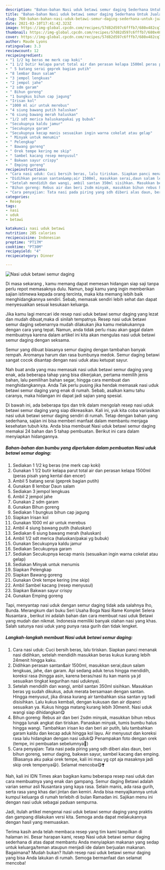```yaml
---
description: "Bahan-bahan Nasi uduk betawi semur daging Sederhana Untuk Jualan"
title: "Bahan-bahan Nasi uduk betawi semur daging Sederhana Untuk Jualan"
slug: 760-bahan-bahan-nasi-uduk-betawi-semur-daging-sederhana-untuk-jualan
date: 2021-03-10T17:41:42.323Z
image: https://img-global.cpcdn.com/recipes/57d82d597c6fffb7/680x482cq70/nasi-uduk-betawi-semur-daging-foto-resep-utama.jpg
thumbnail: https://img-global.cpcdn.com/recipes/57d82d597c6fffb7/680x482cq70/nasi-uduk-betawi-semur-daging-foto-resep-utama.jpg
cover: https://img-global.cpcdn.com/recipes/57d82d597c6fffb7/680x482cq70/nasi-uduk-betawi-semur-daging-foto-resep-utama.jpg
author: Maude Lyons
ratingvalue: 3.3
reviewcount: 12
recipeingredient:
- "1 1/2 kg beras me merk cap koki"
- "1 1/2 butir kelapa parut total air dan perasan kelapa 1500ml peras pisah yang kental dan encer"
- " 5 batang serai geprek bagian putih"
- "8 lembar Daun salam"
- "3 jempol lengkuas"
- "2 jempol jahe"
- "2 sdm garam"
- " Bihun goreng"
- "1 bungkus bihun cap jagung"
- "Irisan kol"
- "1000 ml air untuk merebus"
- "4 siung bawang putih haluskan"
- "6 siung bawang merah haluskan"
- "1/2 sdt merica haluskanpakai yg bubuk"
- "Secukupnya kaldu jamur"
- "Secukupnya garam"
- "Secukupnya kecap manis sesuaikan ingin warna cokelat atau gelap"
- " Minyak untuk menumis"
- " Pelengkap"
- " Bawang goreng"
- " Orek tempe kering me skip"
- " Sambel kacang resep menyusul"
- " Bakwan sayur crispy"
- " Emping goreng"
recipeinstructions:
- "Cara nasi uduk: Cuci bersih beras, lalu tiriskan. Siapkan panci menanak nasi didihkan, setelah mendidih masukkan beras kukus kurang lebih 24menit hingga kaku."
- "Didihkan perasan santan&amp;air 1500ml, masukkan serai,daun salam lengkuas, jahe, dan garam. Api sedang aduk terus hingga mendidih, koreksi rasa (hingga asin, karena beras/nasi itu kan manis ya jd sesuaikan tingkat kegurihan nasi uduknya)."
- "Setelah mendidih dan wangi, ambil santan 350ml sisihkan. Masukkan beras yg sudah dikukus, aduk merata bersamaan dengan santan. Hingga menyusut, jika dirasa kurang air tambahkan sisa santan yg tadi disisihkan. Lalu kukus kembali, dengan kukusan dan air dipanci sesuaikan ya. Kukus hingga matang kurang lebih 30menit. Nasi uduk wangi siap dihidangkan😋"
- "Bihun goreng: Rebus air dan beri 2sdm minyak, masukkan bihun rebus hingga lunak angkat dan tiriskan. Panaskan minyak, tumis bumbu halus hingga wangi. Tambahkan irisan ko dan beri air putih, lalu tambahkan garam kaldu dan kecap aduk hingga kol layu. Air menyusut dan koreksi rasa lalu hidangkan dengan nasi uduk😋 Penampakan foto dengan orek (tempe, ini pembuatan sebelumnya😬)"
- "Cara penyajian: Tata nasi pada piring yang sdh diberi alas daun, beri bihun goreng, semur daging, bakwan sayur, sambel kacang dan emping. (Biasanya aku pakai orek tempe, kali ini mau yg cpt aja masaknya jadi skip orek tempenya😃). Selamat mencoba😋❣️"
categories:
- Resep
tags:
- nasi
- uduk
- betawi

katakunci: nasi uduk betawi 
nutrition: 285 calories
recipecuisine: Indonesian
preptime: "PT17M"
cooktime: "PT30M"
recipeyield: "4"
recipecategory: Dinner

---
```



![Nasi uduk betawi semur daging](https://img-global.cpcdn.com/recipes/57d82d597c6fffb7/680x482cq70/nasi-uduk-betawi-semur-daging-foto-resep-utama.jpg)

Di masa  sekarang , kamu memang dapat memesan hidangan siap saji tanpa perlu repot memasaknya dulu. Namun, bagi kamu yang ingin memberikan sajian istimewa kepada orang tercinta, maka kita memang lebih baik menghidangkannya sendiri. Sebab, memasak sendiri lebih sehat dan dapat menyesuaikan sesuai kesukaan keluarga.

Jika kamu lagi mencari ide resep nasi uduk betawi semur daging yang lezat dan mudah dibuat,maka di sinilah tempatnya. Resep nasi uduk betawi semur daging  sebenarnya mudah dilakukan jika kamu melakukannya dengan cara yang tepat. Namun, anda tidak perlu risau akan gagal dalam membuatnya 
karena dalam artikel ini kita akan mengulas nasi uduk betawi semur daging dengan seksama.  

Semur yang dibuat biasanya semur daging dengan tambahan banyak rempah. Aromanya harum dan rasa bumbunya medok. Semur daging betawi sangat cocok disantap dengan nasi uduk atau ketupat sayur.

Nah buat anda yang mau memasak nasi uduk betawi semur daging yang enak, ada beberapa tahap yang bisa dikerjakan, pertama memilih jenis bahan, lalu pemilihan bahan segar, hingga cara membuat dan menghidangkannya. Anda Tak perlu pusing jika hendak memasak nasi uduk betawi semur daging yang enak di rumah. Sebab, asalkan kamu  tahu caranya, maka hidangan ini dapat jadi sajian yang spesial.

Di bawah ini, ada beberapa tips dan trik dalam mengolah resep nasi uduk betawi semur daging yang siap dikreasikan. Kali ini, yuk kita coba variasikan nasi uduk betawi semur daging sendiri di rumah. Tetap dengan bahan yang sederhana, sajian ini bisa memberi manfaat dalam membantu menjaga kesehatan tubuh kita. Anda bisa membuat Nasi uduk betawi semur daging memakai 24 bahan dan 5 tahap pembuatan. Berikut ini cara dalam menyiapkan hidangannya.

<!--inarticleads1-->

##### Bahan-bahan dan bumbu yang diperlukan dalam pembuatan Nasi uduk betawi semur daging:

1. Sediakan 1 1/2 kg beras (me merk cap koki)
1. Gunakan 1 1/2 butir kelapa parut total air dan perasan kelapa 1500ml (peras pisah yang kental dan encer)
1. Ambil  5 batang serai (geprek bagian putih)
1. Gunakan 8 lembar Daun salam
1. Sediakan 3 jempol lengkuas
1. Ambil 2 jempol jahe
1. Gunakan 2 sdm garam
1. Gunakan  Bihun goreng
1. Sediakan 1 bungkus bihun cap jagung
1. Siapkan Irisan kol
1. Gunakan 1000 ml air untuk merebus
1. Ambil 4 siung bawang putih (haluskan)
1. Sediakan 6 siung bawang merah (haluskan)
1. Ambil 1/2 sdt merica (haluskan/pakai yg bubuk)
1. Gunakan Secukupnya kaldu jamur
1. Sediakan Secukupnya garam
1. Sediakan Secukupnya kecap manis (sesuaikan ingin warna cokelat atau gelap)
1. Sediakan  Minyak untuk menumis
1. Siapkan  Pelengkap
1. Siapkan  Bawang goreng
1. Gunakan  Orek tempe kering (me skip)
1. Ambil  Sambel kacang (resep menyusul)
1. Siapkan  Bakwan sayur crispy
1. Gunakan  Emping goreng


Tapi, menyantap nasi uduk dengan semur daging tidak ada salahnya lho, Bunda. Merangkum dari buku Seri Usaha Boga Nasi Rame Komplet Selera Nusantara , berikut ini adalah bahan dan cara membuat nasi uduk Betawi yang mudah dan nikmat. Indonesia memiliki banyak olahan nasi yang khas. Salah satunya nasi uduk yang punya rasa gurih dan tidak lengket. 

<!--inarticleads2-->

##### Langkah-langkah membuat Nasi uduk betawi semur daging:

1. Cara nasi uduk: Cuci bersih beras, lalu tiriskan. Siapkan panci menanak nasi didihkan, setelah mendidih masukkan beras kukus kurang lebih 24menit hingga kaku.
1. Didihkan perasan santan&amp;air 1500ml, masukkan serai,daun salam lengkuas, jahe, dan garam. Api sedang aduk terus hingga mendidih, koreksi rasa (hingga asin, karena beras/nasi itu kan manis ya jd sesuaikan tingkat kegurihan nasi uduknya).
1. Setelah mendidih dan wangi, ambil santan 350ml sisihkan. Masukkan beras yg sudah dikukus, aduk merata bersamaan dengan santan. Hingga menyusut, jika dirasa kurang air tambahkan sisa santan yg tadi disisihkan. Lalu kukus kembali, dengan kukusan dan air dipanci sesuaikan ya. Kukus hingga matang kurang lebih 30menit. Nasi uduk wangi siap dihidangkan😋
1. Bihun goreng: Rebus air dan beri 2sdm minyak, masukkan bihun rebus hingga lunak angkat dan tiriskan. Panaskan minyak, tumis bumbu halus hingga wangi. Tambahkan irisan ko dan beri air putih, lalu tambahkan garam kaldu dan kecap aduk hingga kol layu. Air menyusut dan koreksi rasa lalu hidangkan dengan nasi uduk😋 Penampakan foto dengan orek (tempe, ini pembuatan sebelumnya😬)
1. Cara penyajian: Tata nasi pada piring yang sdh diberi alas daun, beri bihun goreng, semur daging, bakwan sayur, sambel kacang dan emping. (Biasanya aku pakai orek tempe, kali ini mau yg cpt aja masaknya jadi skip orek tempenya😃). Selamat mencoba😋❣️


Nah, kali ini IDN Times akan bagikan kamu beberapa resep nasi uduk dan cara membuatnya yang enak dan gampang. Semur daging Betawi adalah varian semur asli Nusantara yang kaya rasa. Selain manis, ada rasa gurih, serta rasa yang khas dari jintan dan kemiri. Anda bisa menyajikannya untuk kumpul keluarga di rumah terlebih di bulan Ramadan ini. Sajikan menu ini dengan nasi uduk sebagai paduan sempurna. 

Jadi, itulah artikel mengenai  nasi uduk betawi semur daging  yang praktis dan gampang dilakukan versi kita. Semoga anda dapat melakukannya dengan hasil yang memuaskan. 

Terima kasih anda telah membaca resep yang tim kami tampilkan di halaman ini. Besar harapan kami, resep  Nasi uduk betawi semur daging sederhana di atas dapat membantu Anda menyiapkan makanan yang sedap untuk keluarga/teman ataupun menjadi ide dalam berjualan makanan. Bagaimana? Mudah bukan? Itulah resep nasi uduk betawi semur daging yang bisa Anda lakukan di rumah. Semoga bermanfaat dan selamat mencoba!

